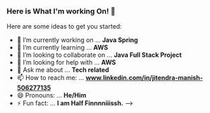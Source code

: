 ### Here is What I'm working On! 👋


Here are some ideas to get you started:

- 🔭 I’m currently working on ... **Java Spring** 
- 🌱 I’m currently learning ... **AWS**
- 👯 I’m looking to collaborate on ... **Java Full Stack Project**
- 🤔 I’m looking for help with ...  **AWS**
- 💬 Ask me about ... **Tech related**
- 📫 How to reach me: ...  **www.linkedin.com/in/jitendra-manish-506277135**
- 😄 Pronouns: ... **He/Him**
- ⚡ Fun fact: ... **I am Half Finnnniiissh.**
-->
